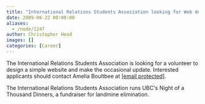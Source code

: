 ```yaml
---
title: "International Relations Students Association looking for Web designer/developer"
date: 2009-06-22 00:08:00
aliases:
  - /node/1247
author: Christopher Head
images: []
categories: [Career]
---
```


The International Relations Students Association is looking for a volunteer to design a simple website and make the occasional update. Interested applicants should contact Amelia Boultbee at [\[email protected\]](/cdn-cgi/l/email-protection#87e6eae2ebeee6e5e8f2ebf3e5e2e2c7e0eae6eeeba9e4e8ea).

The International Relations Students Association runs UBC's Night of a Thousand Dinners, a fundraiser for landmine elimination.
